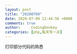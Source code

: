 ```yaml
---
layout: post
title: "20200709"
date: 2020-07-09 12:44:56 +0800
comments: true
author:     CodingDonkey
categories: [php,每天写一点]
---
```


打印部分代码的熟悉


